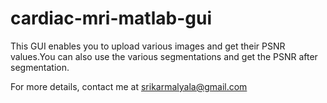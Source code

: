 # cardiac-mri-matlab-gui

This GUI enables you to upload various images and get their PSNR values.You can also use the various segmentations and get the PSNR after segmentation.

For more details,
contact me at srikarmalyala@gmail.com
